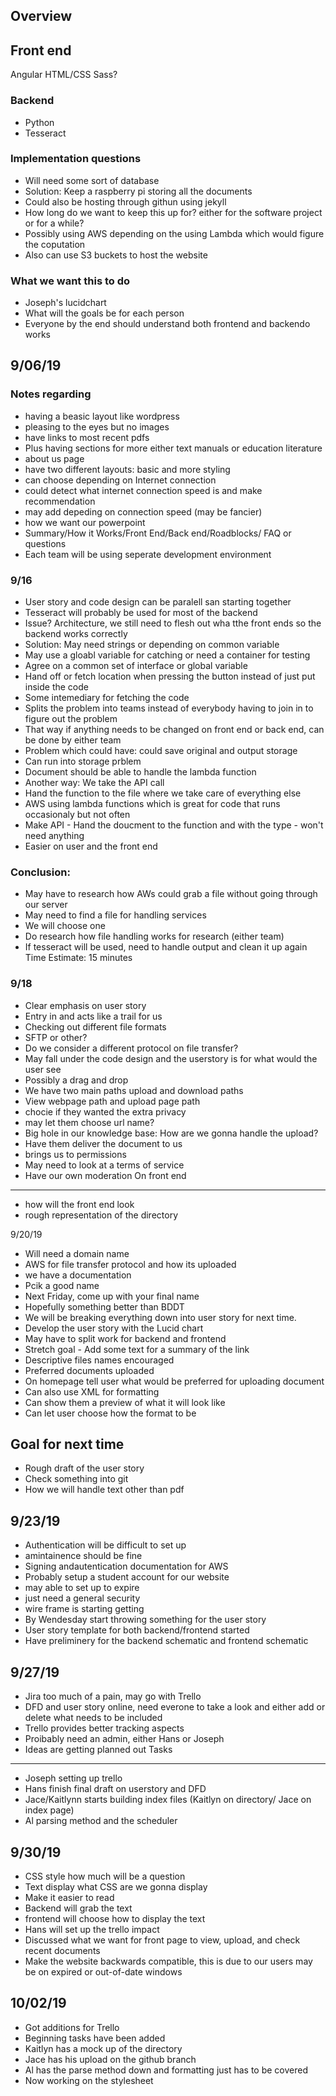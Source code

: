 ## Overview

Front end
---------
Angular
HTML/CSS
Sass?

### Backend

- Python
- Tesseract

### Implementation questions

- Will need some sort of database
- Solution: Keep a raspberry pi storing all the documents
- Could also be hosting through githun using jekyll
- How long do we want to keep this up for? either for the software project or for a while?
- Possibly using AWS depending on the using Lambda which would figure the coputation
- Also can use S3 buckets to host the website 

### What we want this to do
- Joseph's lucidchart
- What will the goals be for each person
- Everyone by the end should understand both frontend and backendo works


## 9/06/19

### Notes regarding
- having a beasic layout like wordpress
- pleasing to the eyes but no images
- have links to most recent pdfs
- Plus having sections for more either text manuals or education literature
- about us page
- have two different layouts: basic and more styling
- can choose depending on Internet connection
- could detect what internet connection speed is and make recommendation
- may add depeding on connection speed (may be fancier)
- how we want our powerpoint
- Summary/How it Works/Front End/Back end/Roadblocks/ FAQ or questions
- Each team will be using seperate development environment

### 9/16

- User story and code design can be paralell san starting together
- Tesseract will probably be used for most of the backend
- Issue? Architecture, we still need to flesh out wha tthe front ends so the backend works correctly
- Solution: May need strings or depending on common variable
- May use a gloabl variable for catching or need a container for testing 
- Agree on a common set of interface or global variable
- Hand off or fetch location when pressing the button instead of just put inside the code
- Some intemediary for fetching the code
- Splits the problem into teams instead of everybody having to join in to figure out the problem
- That way if anything needs to be changed on front end or back end, can be done by either team
- Problem which could have: could save original and output storage
- Can run into storage prblem
- Document should be able to handle the lambda function
- Another way: We take the API call
- Hand the function to the file where we take care of everything else
- AWS using lambda functions which is great for code that runs occasionaly but not often
- Make API - Hand the doucment to the function and with the type - won't need anything
- Easier on user and the front end

### Conclusion:
- May have to research how AWs could grab a file without going through our server
- May need to find a file for handling services
- We will choose one
- Do research how file handling works for research (either team)
- If tesseract will be used, need to handle output and clean it up again
 Time Estimate: 15 minutes


### 9/18

- Clear emphasis on user story
- Entry in and acts like a trail for us
- Checking out different file formats
- SFTP or other?
- Do we consider a different protocol on file transfer?
- May fall under the code design and the userstory is for what would the user see
- Possibly a drag and drop
- We have two main paths upload and download paths
- View webpage path and upload page path
- chocie if they wanted the extra privacy
- may let them choose url name?
- Big hole in our knowledge base: How are we gonna handle the upload?
- Have them deliver the document to us
- brings us to permissions
- May need to look at a terms of service
- Have our own moderation
On front end
------------
- how will the front end look
- rough representation of the directory 

9/20/19
- Will need a domain name
- AWS for file transfer protocol and how its uploaded
- we have a documentation
- Pcik a good name 
- Next Friday, come up with your final name
- Hopefully something better than BDDT
- We will be breaking everything down into user story for next time.
- Develop the user story with the Lucid chart
- May have to split work for backend and frontend 
- Stretch goal - Add some text for a summary of the link
- Descriptive files names encouraged
- Preferred documents uploaded
- On homepage tell user what would be preferred for uploading document
- Can also use XML for formatting
- Can show them a preview of what it will look like 
- Can let user choose how the format to be

Goal for next time
--------------------
- Rough draft of the user story
- Check something into git
- How we will handle text other than pdf

9/23/19
-------
- Authentication will be difficult to set up
- amintainence should be fine
- Signing andautentication documentation for AWS
- Probably setup a student account for our website
- may able to set up to expire
- just need a general security
- wire frame is starting getting 
- By Wendesday start throwing something for the user story
- User story template for both backend/frontend started
- Have preliminery for the backend schematic and frontend schematic 


9/27/19
-------
- Jira too much of a pain, may go with Trello
- DFD and user story online, need everone to take a look and either add or delete what needs to be included
- Trello provides better tracking aspects
- Proibably need an admin, either Hans or Joseph
- Ideas are getting planned out
Tasks
-----
- Joseph setting up trello
- Hans finish final draft on userstory and DFD
- Jace/Kaitlynn starts building index files (Kaitlyn on directory/ Jace on index page)
- Al parsing method and the scheduler

9/30/19
-------
- CSS style how much will be a question
- Text display what CSS are we gonna display
- Make it easier to read
- Backend will grab the text
- frontend will choose how to display the text
- Hans will set up the trello impact
- Discussed what we want for front page to view, upload, and check recent documents
- Make the website backwards compatible, this is due to our users may be on expired or out-of-date windows

10/02/19
---------
- Got additions for Trello
- Beginning tasks have been added
- Kaitlyn has a mock up of the directory
- Jace has his upload on the github branch
- Al has the parse method down and formatting just has to be covered
- Now working on the stylesheet

 
